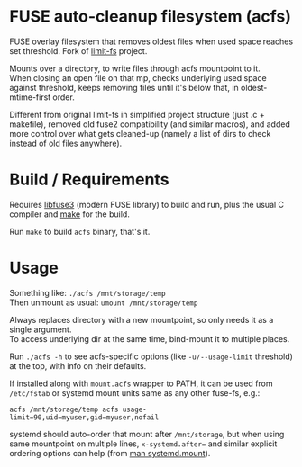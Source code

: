 FUSE auto-cleanup filesystem (acfs)
===================================

FUSE overlay filesystem that removes oldest files when used space
reaches set threshold. Fork of [limit-fs] project.

Mounts over a directory, to write files through acfs mountpoint to it.\
When closing an open file on that mp, checks underlying used space against
threshold, keeps removing files until it's below that, in oldest-mtime-first order.

Different from original limit-fs in simplified project structure
(just .c + makefile), removed old fuse2 compatibility (and similar macros),
and added more control over what gets cleaned-up (namely a list of dirs
to check instead of old files anywhere).

[limit-fs]: https://github.com/piuma/limit-fs


# Build / Requirements

Requires [libfuse3] (modern FUSE library) to build and run,
plus the usual C compiler and [make] for the build.

Run `make` to build `acfs` binary, that's it.

[libfuse3]: https://github.com/libfuse/libfuse
[make]: https://www.gnu.org/software/make


# Usage

Something like: `./acfs /mnt/storage/temp`\
Then unmount as usual: `umount /mnt/storage/temp`

Always replaces directory with a new mountpoint, so only needs it as a single argument.\
To access underlying dir at the same time, bind-mount it to multiple places.

Run `./acfs -h` to see acfs-specific options
(like `-u/--usage-limit` threshold) at the top, with info on their defaults.

If installed along with `mount.acfs` wrapper to PATH, it can be used from
`/etc/fstab` or systemd mount units same as any other fuse-fs, e.g.:
```
acfs /mnt/storage/temp acfs usage-limit=90,uid=myuser,gid=myuser,nofail
```

systemd should auto-order that mount after `/mnt/storage`,
but when using same mountpoint on multiple lines, `x-systemd.after=`
and similar explicit ordering options can help (from [man systemd.mount]).

[man systemd.mount]: https://man.archlinux.org/man/systemd.mount.5
